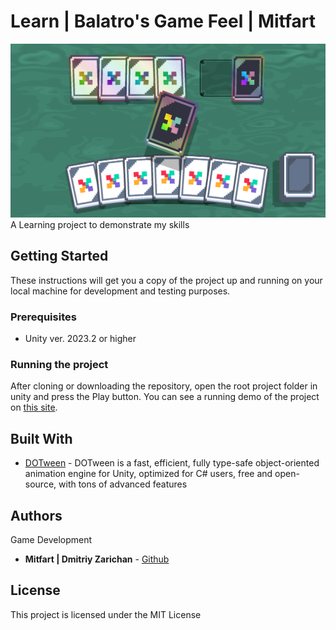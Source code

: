 # Learn | Balatro's Game Feel | Mitfart
![Unity_iD8Xy4n2ao.png](./_Pics/Unity_iD8Xy4n2ao.png)
A Learning project to demonstrate my skills​

## Getting Started
These instructions will get you a copy of the project up and running on your local machine for development and testing purposes.

### Prerequisites
*   Unity ver. 2023.2 or higher

### Running the project
After cloning or downloading the repository, open the root project folder in unity and press the Play button.
You can see a running demo of the project on [this site](https://mitfart.itch.io/learn-balatro).

## Built With
*   [DOTween](http://dotween.demigiant.com/) - DOTween is a fast, efficient, fully type-safe object-oriented animation engine for Unity, optimized for C# users, free and open-source, with tons of advanced features

## Authors
Game Development
*   **Mitfart | Dmitriy Zarichan** - [Github](https://github.com/Mitfart)

## License
This project is licensed under the MIT License
